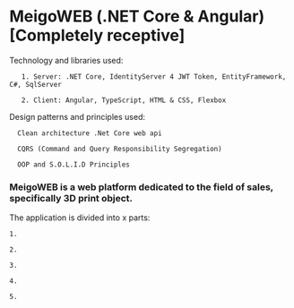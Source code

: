 
# MeigoWEB (.NET Core & Angular)[Completely receptive]
Technology and libraries used:
```
   1. Server: .NET Core, IdentityServer 4 JWT Token, EntityFramework, C#, SqlServer
```
```
   2. Client: Angular, TypeScript, HTML & CSS, Flexbox
```
Design patterns and principles used:
```
  Clean architecture .Net Core web api
```
```
  CQRS (Command and Query Responsibility Segregation)
```
```
  OOP and S.O.L.I.D Principles
```
### MeigoWEB is a web platform dedicated to the field of sales, specifically 3D print object.
The application is divided into x parts:
```
1.
```
```
2.
```
```
3.
```
```
4.
```
```
5.
```
